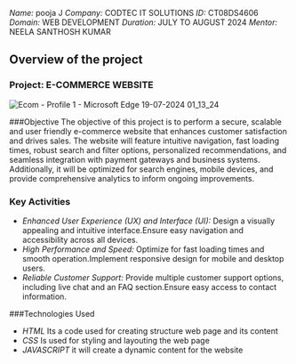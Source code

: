 *Name:* pooja J
*Company:* CODTEC IT SOLUTIONS
*ID:* CT08DS4606
*Domain:* WEB DEVELOPMENT
*Duration:* JULY TO AUGUST 2024
*Mentor:* NEELA SANTHOSH KUMAR


## Overview of the project 

### Project: E-COMMERCE WEBSITE
![Ecom - Profile 1 - Microsoft​ Edge 19-07-2024 01_13_24](https://github.com/user-attachments/assets/76117df5-096a-46f2-9aa5-09aeb961577f)


###Objective
The objective of this project is to perform a secure, scalable and user friendly e-commerce website that enhances customer satisfaction and drives sales.
The website will feature intuitive navigation, fast loading times, robust search and filter options, personalized recommendations, and seamless integration with payment gateways and business systems. Additionally,
it will be optimized for search engines, mobile devices, and provide comprehensive analytics to inform ongoing improvements.

### Key Activities
- *Enhanced User Experience (UX) and Interface (UI):* Design a visually appealing and intuitive interface.Ensure easy navigation and accessibility across all devices.
- *High Performance and Speed:* Optimize for fast loading times and smooth operation.Implement responsive design for mobile and desktop users.
- *Reliable Customer Support:* Provide multiple customer support options, including live chat and an FAQ section.Ensure easy access to contact information.


###Technologies Used
- *HTML* Its a code used for creating  structure web page and its content
- *CSS* Is used for styling and layouting the web page
- *JAVASCRIPT* it will create a dynamic content for the website
